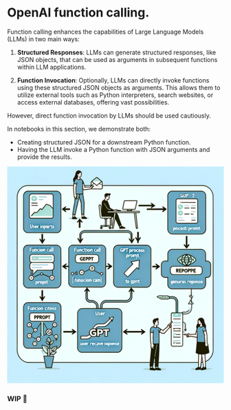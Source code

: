 # OpenAI function calling.

Function calling enhances the capabilities of Large Language Models (LLMs) in two main ways:

1. **Structured Responses**: LLMs can generate structured responses, like JSON objects, that can be used as arguments in subsequent functions within LLM applications.

2. **Function Invocation**: Optionally, LLMs can directly invoke functions using these structured JSON objects as arguments. This allows them to utilize external tools such as Python interpreters, search websites, or access external databases, offering vast possibilities.

However, direct function invocation by LLMs should be used cautiously.

In notebooks in this section, we demonstrate both:

* Creating structured JSON for a downstream Python function.
* Having the LLM invoke a Python function with JSON arguments and provide the results.

<img src="./images/gpt_function_calling.png">


### WIP 🚧
